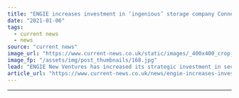 ```yaml
---
title: "ENGIE increases investment in ‘ingenious’ storage company Connected Energy"
date: "2021-01-06"
tags: 
  - current news
  - news
source: "current news"
image_url: "https://www.current-news.co.uk/static/images/_400x400_crop_center-center/Connected-Energy-E-STOR-credit-ENGIE.jpg"
image_fp: "/assets/img/post_thumbnails/168.jpg"
lead: "​ENGIE New Ventures has increased its strategic investment in second-life battery company Connected Energy."
article_url: "https://www.current-news.co.uk/news/engie-increases-investment-in-ingenious-storage-company-connected-energy?utm_source=rss-feeds&utm_medium=rss&utm_campaign=rss"
---
```


---
